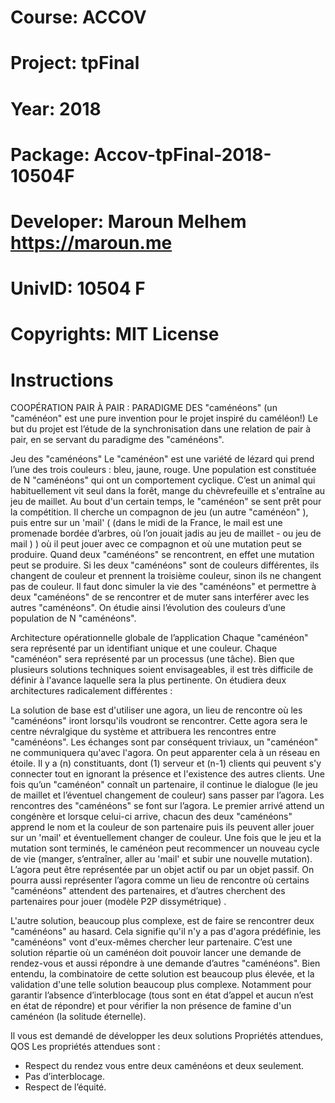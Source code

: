 # Course: ACCOV
# Project: tpFinal
# Year: 2018

# Package: Accov-tpFinal-2018-10504F

# Developer: Maroun Melhem <https://maroun.me>
# UnivID: 10504 F

# Copyrights: MIT License

# Instructions
COOPÉRATION PAIR À PAIR : PARADIGME DES "caménéons" (un "caménéon" est une pure invention pour le projet inspiré du caméléon!)
Le but du projet est l’étude de la synchronisation dans une relation de pair à pair, en se servant du paradigme des "caménéons". 

Jeu des "caménéons" 
Le "caménéon" est une variété de lézard qui prend l’une des trois couleurs : bleu, jaune, rouge. Une population est constituée de N "caménéons" qui ont un comportement cyclique. C’est un animal qui habituellement vit seul dans la forêt, mange du chèvrefeuille et s'entraîne au jeu de maillet. Au bout d'un certain temps, le "caménéon" se sent prêt pour la compétition. Il cherche un compagnon de jeu (un autre "caménéon" ), puis entre sur un 'mail' ( (dans le midi de la France, le mail est une promenade bordée d’arbres, où l’on jouait jadis au jeu de maillet - ou jeu de mail ) ) où il peut jouer avec ce compagnon et où une mutation peut se produire. 
Quand deux "caménéons" se rencontrent, en effet une mutation peut se produire. Si les deux "caménéons" sont de couleurs différentes, ils changent de couleur et prennent la troisième couleur, sinon ils ne changent pas de couleur. Il faut donc simuler la vie des "caménéons" et permettre à deux "caménéons" de se rencontrer et de muter sans interférer avec les autres "caménéons". On étudie ainsi l’évolution des couleurs d’une population de N "caménéons". 

Architecture opérationnelle globale de l’application 
Chaque "caménéon" sera représenté par un identifiant unique et une couleur. Chaque "caménéon" sera représenté par un processus (une tâche). Bien que plusieurs solutions techniques soient envisageables, il est très difficile de définir à l'avance laquelle sera la plus pertinente. On étudiera deux architectures radicalement différentes : 

La solution de base est d'utiliser une agora, un lieu de rencontre où les "caménéons" iront lorsqu'ils voudront se rencontrer. Cette agora sera le centre névralgique du système et attribuera les rencontres entre "caménéons". Les échanges sont par conséquent triviaux, un "caménéon" ne communiquera qu'avec l'agora. On peut apparenter cela à un réseau en étoile. Il y a (n) constituants, dont (1) serveur et (n-1) clients qui peuvent s'y connecter tout en ignorant la présence et l'existence des autres clients. Une fois qu’un "caménéon" connaît un partenaire, il continue le dialogue (le jeu de maillet et l’éventuel changement de couleur) sans passer par l’agora. Les rencontres des "caménéons" se font sur l’agora. Le premier arrivé attend un congénère et lorsque celui-ci arrive, chacun des deux "caménéons" apprend le nom et la couleur de son partenaire puis ils peuvent aller jouer sur un 'mail' et éventuellement changer de couleur. Une fois que le jeu et la mutation sont terminés, le caménéon peut recommencer un nouveau cycle de vie (manger, s’entraîner, aller au 'mail' et subir une nouvelle mutation). L’agora peut être représentée par un objet actif ou par un objet passif. On pourra aussi représenter l’agora comme un lieu de rencontre où certains "caménéons" attendent des partenaires, et d’autres cherchent des partenaires pour jouer (modèle P2P dissymétrique) . 

L'autre solution, beaucoup plus complexe, est de faire se rencontrer deux "caménéons" au hasard. Cela signifie qu'il n'y a pas d'agora prédéfinie, les "caménéons" vont d'eux-mêmes chercher leur partenaire. C’est une solution répartie où un caménéon doit pouvoir lancer une demande de rendez-vous et aussi répondre à une demande d’autres "caménéons". Bien entendu, la combinatoire de cette solution est beaucoup plus élevée, et la validation d'une telle solution beaucoup plus complexe. Notamment pour garantir l’absence d’interblocage (tous sont en état d’appel et aucun n’est en état de répondre) et pour vérifier la non présence de famine d'un caménéon (la solitude éternelle).

Il vous est demandé de développer les deux solutions 
Propriétés attendues, QOS 
Les propriétés attendues sont : 
- Respect du rendez vous entre deux caménéons et deux seulement. 
- Pas d’interblocage. 
- Respect de l’équité.
